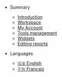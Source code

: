 - Summary
  - [Introduction](introduction.md)
  - [Workspace](espace-de-travail.md)
  - [My Account](compte-utilisateurs.md)
  - [Tools management](gestion-des-outils.md)
  - [Widgets](objets-graphiques.md)
  - [Editing reports](edition-de-rapports.md)

- Languages
  - [:uk: English](/en/)
  - [:fr: Français](/)
